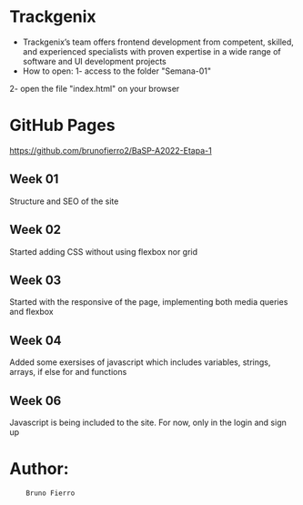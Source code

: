 # Trackgenix
- Trackgenix’s team offers frontend development from competent, skilled, and experienced specialists with proven expertise in a wide range of software and UI development projects
- How to open:
1- access to the folder "Semana-01"

2- open the file "index.html" on your browser

# GitHub Pages
https://github.com/brunofierro2/BaSP-A2022-Etapa-1

## Week 01
Structure and SEO of the site

## Week 02
Started adding CSS without using flexbox nor grid

## Week 03
Started with the responsive of the page, implementing both media queries and flexbox

## Week 04
Added some exersises of javascript which includes variables, strings, arrays, if else for and functions

## Week 06
Javascript is being included to the site. For now, only in the login and sign up


# Author:
        Bruno Fierro
